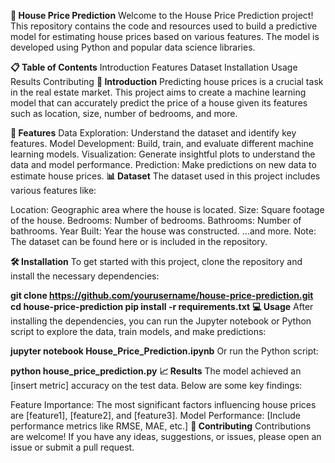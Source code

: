 **🏡 House Price Prediction**
Welcome to the House Price Prediction project! This repository contains the code and resources used to build a predictive model for estimating house prices based on various features. The model is developed using Python and popular data science libraries.

**📋 Table of Contents**
Introduction
Features
Dataset
Installation
Usage
Results
Contributing
**🌟 Introduction**
Predicting house prices is a crucial task in the real estate market. This project aims to create a machine learning model that can accurately predict the price of a house given its features such as location, size, number of bedrooms, and more.

**🚀 Features**
Data Exploration: Understand the dataset and identify key features.
Model Development: Build, train, and evaluate different machine learning models.
Visualization: Generate insightful plots to understand the data and model performance.
Prediction: Make predictions on new data to estimate house prices.
**📊 Dataset**
The dataset used in this project includes various features like:

Location: Geographic area where the house is located.
Size: Square footage of the house.
Bedrooms: Number of bedrooms.
Bathrooms: Number of bathrooms.
Year Built: Year the house was constructed.
...and more.
Note: The dataset can be found here or is included in the repository.

**🛠️ Installation**
To get started with this project, clone the repository and install the necessary dependencies:

**git clone https://github.com/yourusername/house-price-prediction.git
cd house-price-prediction
pip install -r requirements.txt**
**💻 Usage**
After installing the dependencies, you can run the Jupyter notebook or Python script to explore the data, train models, and make predictions:



**jupyter notebook House_Price_Prediction.ipynb**
Or run the Python script:



**python house_price_prediction.py**
**📈 Results**
The model achieved an [insert metric] accuracy on the test data. Below are some key findings:

Feature Importance: The most significant factors influencing house prices are [feature1], [feature2], and [feature3].
Model Performance: [Include performance metrics like RMSE, MAE, etc.]
**🤝 Contributing**
Contributions are welcome! If you have any ideas, suggestions, or issues, please open an issue or submit a pull request.
